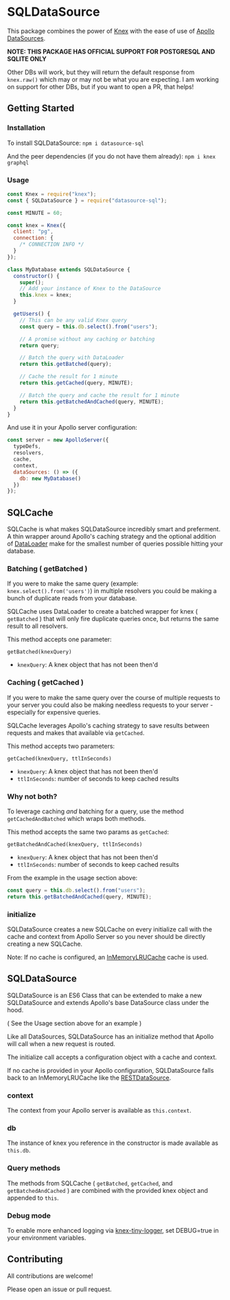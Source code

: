 # SQLDataSource

This package combines the power of [Knex] with the ease of use of [Apollo DataSources].

**NOTE: THIS PACKAGE HAS OFFICIAL SUPPORT FOR POSTGRESQL AND SQLITE ONLY**

Other DBs will work, but they will return the default response from `knex.raw()` which may or may not be what you are expecting. I am working on support for other DBs, but if you want to open a PR, that helps!

## Getting Started

### Installation

To install SQLDataSource: `npm i datasource-sql`

And the peer dependencies (if you do not have them already): `npm i knex graphql`

### Usage

```js
const Knex = require("knex");
const { SQLDataSource } = require("datasource-sql");

const MINUTE = 60;

const knex = Knex({
  client: "pg",
  connection: {
    /* CONNECTION INFO */
  }
});

class MyDatabase extends SQLDataSource {
  constructor() {
    super();
    // Add your instance of Knex to the DataSource
    this.knex = knex;
  }

  getUsers() {
    // This can be any valid Knex query
    const query = this.db.select().from("users");

    // A promise without any caching or batching
    return query;

    // Batch the query with DataLoader
    return this.getBatched(query);

    // Cache the result for 1 minute
    return this.getCached(query, MINUTE);

    // Batch the query and cache the result for 1 minute
    return this.getBatchedAndCached(query, MINUTE);
  }
}
```

And use it in your Apollo server configuration:

```js
const server = new ApolloServer({
  typeDefs,
  resolvers,
  cache,
  context,
  dataSources: () => ({
    db: new MyDatabase()
  })
});
```

## SQLCache

SQLCache is what makes SQLDataSource incredibly smart and preferment. A thin wrapper around Apollo's caching strategy and the optional addition of [DataLoader] make for the smallest number of queries possible hitting your database.

### Batching ( getBatched )

If you were to make the same query (example: `knex.select().from('users')`) in multiple resolvers you could be making a bunch of duplicate reads from your database.

SQLCache uses DataLoader to create a batched wrapper for knex ( `getBatched` ) that will only fire duplicate queries once, but returns the same result to all resolvers.

This method accepts one parameter:

`getBatched(knexQuery)`

- `knexQuery`: <knexObject> A knex object that has not been then'd

### Caching ( getCached )

If you were to make the same query over the course of multiple requests to your server you could also be making needless requests to your server - especially for expensive queries.

SQLCache leverages Apollo's caching strategy to save results between requests and makes that available via `getCached`.

This method accepts two parameters:

`getCached(knexQuery, ttlInSeconds)`

- `knexQuery`: <knexObject> A knex object that has not been then'd
- `ttlInSeconds`: <Number> number of seconds to keep cached results

### Why not both?

To leverage caching _*and*_ batching for a query, use the method `getCachedAndBatched` which wraps both methods.

This method accepts the same two params as `getCached`:

`getBatchedAndCached(knexQuery, ttlInSeconds)`

- `knexQuery`: <knexObject> A knex object that has not been then'd
- `ttlInSeconds`: <Number> number of seconds to keep cached results

From the example in the usage section above:

```js
const query = this.db.select().from("users");
return this.getBatchedAndCached(query, MINUTE);
```

### initialize

SQLDataSource creates a new SQLCache on every initialize call with the cache and context from Apollo Server so you never should be directly creating a new SQLCache.

Note: If no cache is configured, an [InMemoryLRUCache] cache is used.

## SQLDataSource

SQLDataSource is an ES6 Class that can be extended to make a new SQLDataSource and extends Apollo's base DataSource class under the hood.

( See the Usage section above for an example )

Like all DataSources, SQLDataSource has an initialize method that Apollo will call when a new request is routed.

The initialize call accepts a configuration object with a cache and context.

If no cache is provided in your Apollo configuration, SQLDataSource falls back to an InMemoryLRUCache like the [RESTDataSource].

### context

The context from your Apollo server is available as `this.context`.

### db

The instance of knex you reference in the constructor is made available as `this.db`.

### Query methods

The methods from SQLCache ( `getBatched`, `getCached`, and `getBatchedAndCached` ) are combined with the provided knex object and appended to `this`.

### Debug mode

To enable more enhanced logging via [knex-tiny-logger], set DEBUG=true in your environment variables.

## Contributing

All contributions are welcome!

Please open an issue or pull request.

[knex]: https://knexjs.org/
[apollo datasources]: https://www.apollographql.com/docs/apollo-server/features/data-sources.html
[dataloader]: https://github.com/facebook/dataloader
[inmemorylrucache]: https://github.com/apollographql/apollo-server/tree/master/packages/apollo-server-caching
[restdatasource]: https://www.apollographql.com/docs/apollo-server/features/data-sources.html#REST-Data-Source
[knex-tiny-logger]: https://github.com/khmm12/knex-tiny-logger
